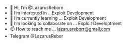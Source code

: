 - 👋 Hi, I’m @LazarusReborn
- 👀 I’m interested in ...Exploit Development
- 🌱 I’m currently learning ... Exploit Development
- 💞️ I’m looking to collaborate on ... Exploit Developtment
- 📫 How to reach me ... lazarusreborr@gmail.com
- Telegram @LazarusRebor


<!---
LazarusReborn/LazarusReborn is a ✨ special ✨ repository because its `README.md` (this file) appears on your GitHub profile.
You can click the Preview link to take a look at your changes.
--->
